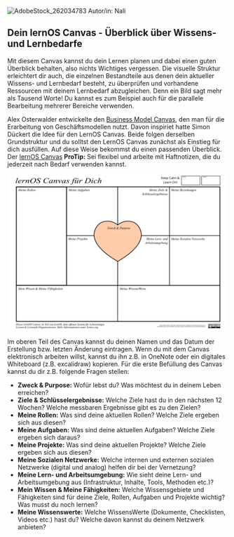 
![AdobeStock_262034783](https://user-images.githubusercontent.com/117161147/205623406-5585277b-28cc-4203-8834-d681cc14ae12.jpeg)
Autor/in: Nali


## Dein lernOS Canvas - Überblick über Wissens- und Lernbedarfe

Mit diesem Canvas kannst du dein Lernen planen und dabei einen guten Überblick behalten, also nichts Wichtiges vergessen.
Die visuelle Struktur erleichtert dir auch, die einzelnen Bestandteile aus denen dein aktueller Wissens- und Lernbedarf besteht, zu überprüfen und vorhandene Ressourcen mit deinem Lernbedarf abzugleichen. Denn ein Bild sagt mehr als Tausend Worte!
Du kannst es zum Beispiel auch für die parallele Bearbeitung mehrerer Bereiche verwenden.

Alex Osterwalder entwickelte den [Business Model Canvas](https://en.wikipedia.org/wiki/Business_Model_Canvas), den man für die Erarbeitung von Geschäftsmodellen nutzt. Davon inspiriet hatte Simon Dückert die Idee für den LernOS Canvas.
Beide folgen derselben Grundstruktur und du solltst den LernOS Canvas zunächst als Einstieg für dich ausfüllen. Auf diese Weise bekommst du einen passenden Überblick.
Der [lernOS Canvas](https://raw.githubusercontent.com/cogneon/lernos-zettelkasten/main/de/src/images/lernOS-Canvas-for-you-Canvas-de.png)
**ProTip:** Sei flexibel und arbeite mit Haftnotizen, die du jederzeit nach Bedarf verwenden kannst.

![lernOS Canvas](images/lernOS-Canvas-for-you-Canvas-de.png)

Im oberen Teil des Canvas kannst du deinen Namen und das Datum der Erstellung bzw. letzten Änderung eintragen. Wenn du mit dem Canvas elektronisch arbeiten willst, kannst du ihn z.B. in OneNote oder ein digitales Whiteboard (z.B. excalidraw) kopieren. Für die erste Befüllung des Canvas kannst du dir z.B. folgende Fragen stellen:

* **Zweck & Purpose:** Wofür lebst du? Was möchtest du in deinem Leben erreichen?
* **Ziele & Schlüsselergebnisse:** Welche Ziele hast du in den nächsten 12 Wochen? Welche messbaren Ergebnisse gibt es zu den Zielen?
* **Meine Rollen:** Was sind deine aktuellen Rollen? Welche Ziele ergeben sich aus diesen?
* **Meine Aufgaben:**  Was sind deine aktuellen Aufgaben? Welche Ziele ergeben sich daraus?
* **Meine Projekte:** Was sind deine aktuellen Projekte? Welche Ziele ergeben sich aus diesen?
* **Meine Sozialen Netzwerke:** Welche internen und externen sozialen Netzwerke (digital und analog) helfen dir bei der Vernetzung?
* **Meine Lern- und Arbeitsumgebung:** Wie sieht deine Lern- und Arbeitsumgebung aus (Infrastruktur, Inhalte, Tools, Methoden etc.)?
* **Mein Wissen & Meine Fähigkeiten:** Welche Wissensgebiete und Fähigkeiten sind für deine Ziele, Rollen, Aufgaben und Projekte wichtig? Was musst du noch lernen?
* **Meine Wissenswerte:** Welche WissensWerte (Dokumente, Checklisten, Videos etc.) hast du? Welche davon kannst du deinem Netzwerk anbieten?
